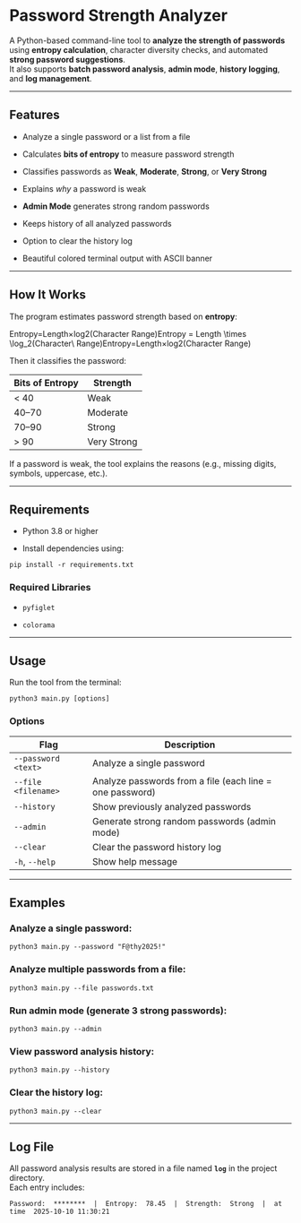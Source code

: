 # Password Strength Analyzer

A Python-based command-line tool to **analyze the strength of passwords** using **entropy calculation**, character diversity checks, and automated **strong password suggestions**.  
It also supports **batch password analysis**, **admin mode**, **history logging**, and **log management**.

----------

##  Features

-    Analyze a single password or a list from a file
    
-    Calculates **bits of entropy** to measure password strength
    
-    Classifies passwords as **Weak**, **Moderate**, **Strong**, or **Very Strong**
    
-    Explains _why_ a password is weak
    
-    **Admin Mode** generates strong random passwords
    
-    Keeps history of all analyzed passwords
    
-    Option to clear the history log
    
-    Beautiful colored terminal output with ASCII banner
    

----------

##  How It Works

The program estimates password strength based on **entropy**:

Entropy=Length×log⁡2(Character Range)Entropy = Length \times \log_2(Character\ Range)Entropy=Length×log2​(Character  Range)

Then it classifies the password:

| Bits of Entropy  | Strength    |
|-------------------|------------|
| < 40              | Weak       |
| 40–70             | Moderate   |
| 70–90             |Strong      |
| > 90              |Very Strong |

If a password is weak, the tool explains the reasons (e.g., missing digits, symbols, uppercase, etc.).

----------

##  Requirements

-   Python 3.8 or higher
    
-   Install dependencies using:
    

`pip install -r requirements.txt` 

### Required Libraries

-   `pyfiglet`
    
-   `colorama`
    

----------

##  Usage

Run the tool from the terminal:

`python3 main.py [options]` 

### Options

| Flag   | Description |
|---------|------------|
| `--password <text>` | Analyze a single password
| `--file <filename>` | Analyze passwords from a file (each line = one password) |
| `--history` | Show previously analyzed passwords |
| `--admin` | Generate strong random passwords (admin mode)|
| `--clear`| Clear the password history log |
| `-h`, `--help` | Show help message |

----------

##  Examples

### Analyze a single password:

`python3 main.py --password "F@thy2025!"` 

### Analyze multiple passwords from a file:

`python3 main.py --file passwords.txt` 

### Run admin mode (generate 3 strong passwords):

`python3 main.py --admin` 

### View password analysis history:

`python3 main.py --history` 

### Clear the history log:

`python3 main.py --clear` 

----------

## Log File

All password analysis results are stored in a file named **`log`** in the project directory.  
Each entry includes:

`Password:  ********  |  Entropy:  78.45  |  Strength:  Strong  |  at  time  2025-10-10 11:30:21` 


